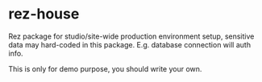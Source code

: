# rez-house

Rez package for studio/site-wide production environment setup, sensitive data may hard-coded in this package. E.g. database connection will auth info.

This is only for demo purpose, you should write your own.
